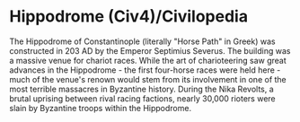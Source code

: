 # Hippodrome (Civ4)/Civilopedia

The Hippodrome of Constantinople (literally "Horse Path" in Greek) was constructed in 203 AD by the Emperor Septimius Severus. The building was a massive venue for chariot races. While the art of charioteering saw great advances in the Hippodrome - the first four-horse races were held here - much of the venue's renown would stem from its involvement in one of the most terrible massacres in Byzantine history. During the Nika Revolts, a brutal uprising between rival racing factions, nearly 30,000 rioters were slain by Byzantine troops within the Hippodrome.